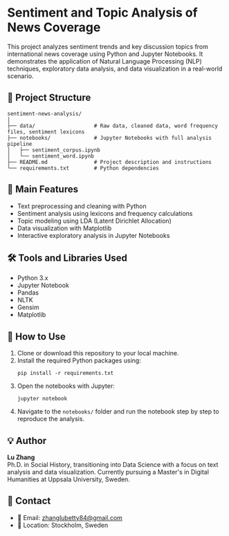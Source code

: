 # Sentiment and Topic Analysis of News Coverage

This project analyzes sentiment trends and key discussion topics from international news coverage using Python and Jupyter Notebooks. It demonstrates the application of Natural Language Processing (NLP) techniques, exploratory data analysis, and data visualization in a real-world scenario.

## 📁 Project Structure

```
sentiment-news-analysis/
│
├── data/                   # Raw data, cleaned data, word frequency files, sentiment lexicons
├── notebooks/              # Jupyter Notebooks with full analysis pipeline
│   ├── sentiment_corpus.ipynb
│   └── sentiment_word.ipynb
├── README.md               # Project description and instructions
└── requirements.txt        # Python dependencies
```

## 🚀 Main Features

- Text preprocessing and cleaning with Python
- Sentiment analysis using lexicons and frequency calculations
- Topic modeling using LDA (Latent Dirichlet Allocation)
- Data visualization with Matplotlib
- Interactive exploratory analysis in Jupyter Notebooks

## 🛠️ Tools and Libraries Used

- Python 3.x
- Jupyter Notebook
- Pandas
- NLTK
- Gensim
- Matplotlib

## 📌 How to Use

1. Clone or download this repository to your local machine.
2. Install the required Python packages using:
   ```
   pip install -r requirements.txt
   ```
3. Open the notebooks with Jupyter:
   ```
   jupyter notebook
   ```
4. Navigate to the `notebooks/` folder and run the notebook step by step to reproduce the analysis.

## 💡 Author

**Lu Zhang**  
Ph.D. in Social History, transitioning into Data Science with a focus on text analysis and data visualization. Currently pursuing a Master's in Digital Humanities at Uppsala University, Sweden.

## 🔗 Contact

- 📧 Email: zhanglubetty84@gmail.com
- 📍 Location: Stockholm, Sweden
